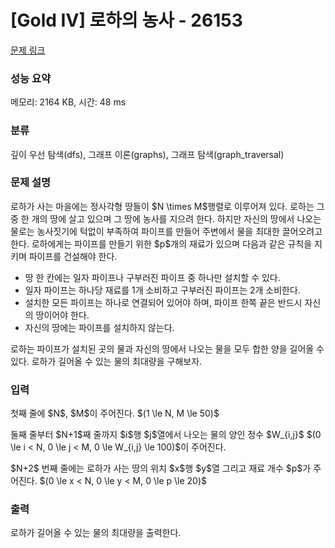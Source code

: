 # [Gold IV] 로하의 농사 - 26153 

[문제 링크](https://www.acmicpc.net/problem/26153) 

### 성능 요약

메모리: 2164 KB, 시간: 48 ms

### 분류

깊이 우선 탐색(dfs), 그래프 이론(graphs), 그래프 탐색(graph_traversal)

### 문제 설명

<p>로하가 사는 마을에는 정사각형 땅들이 $N \times M$행렬로 이루어져 있다. 로하는 그중 한 개의 땅에 살고 있으며 그 땅에 농사를 지으려 한다. 하지만 자신의 땅에서 나오는 물로는 농사짓기에 턱없이 부족하여 파이프를 만들어 주변에서 물을 최대한 끌어오려고 한다. 로하에게는 파이프를 만들기 위한 $p$개의 재료가 있으며 다음과 같은 규칙을 지키며 파이프를 건설해야 한다. </p>

<ul>
	<li>땅 한 칸에는 일자 파이프나 구부러진 파이프 중 하나만 설치할 수 있다.</li>
	<li>일자 파이프는 하나당 재료를 1개 소비하고 구부러진 파이프는 2개 소비한다. </li>
	<li>설치한 모든 파이프는 하나로 연결되어 있어야 하며, 파이프 한쪽 끝은 반드시 자신의 땅이어야 한다.</li>
	<li>자신의 땅에는 파이프를 설치하지 않는다.</li>
</ul>

<p>로하는 파이프가 설치된 곳의 물과 자신의 땅에서 나오는 물을 모두 합한 양을 길어올 수 있다. 로하가 길어올 수 있는 물의 최대량을 구해보자.</p>

### 입력 

 <p>첫째 줄에 $N$, $M$이 주어진다. $(1 \le N, M \le 50)$</p>

<p>둘째 줄부터 $N+1$째 줄까지 $i$행 $j$열에서 나오는 물의 양인 정수 $W_{i,j}$ $(0 \le i < N, 0 \le j < M, 0 \le W_{i,j} \le 100)$이 주어진다. </p>

<p>$N+2$ 번째 줄에는 로하가 사는 땅의 위치 $x$행 $y$열 그리고 재료 개수 $p$가 주어진다. $(0 \le x < N, 0 \le y < M, 0 \le p \le 20)$</p>

### 출력 

 <p>로하가 길어올 수 있는 물의 최대량을 출력한다.</p>

